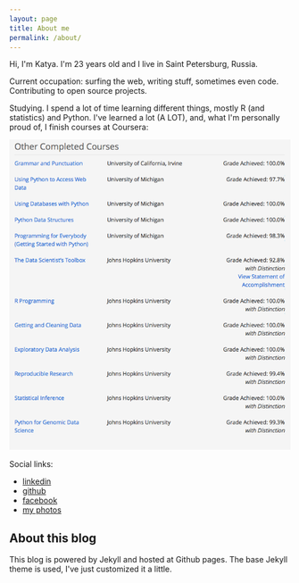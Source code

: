 ```yaml
---
layout: page
title: About me
permalink: /about/
---
```


Hi, I'm Katya. I'm 23 years old and I live in Saint Petersburg, Russia.

Current occupation: surfing the web, writing stuff, sometimes even code. Contributing to open source projects.

Studying. I spend a lot of time learning different things, mostly R (and statistics) and Python. I've learned a lot (A LOT), and, what I'm personally proud of, I finish courses at Coursera:

![finished courses](/assets/coursera.png)

Social links:

* [linkedin](https://ru.linkedin.com/in/demidovakatya/en)
* [github](https://github.com/demidovakatya)
* [facebook](https://www.facebook.com/demidovakatya)
* [my photos](http://captain-cotique.tumblr.com)

## About this blog ##

This blog is powered by Jekyll and hosted at Github pages. The base Jekyll theme is used, I've just customized it a little.


